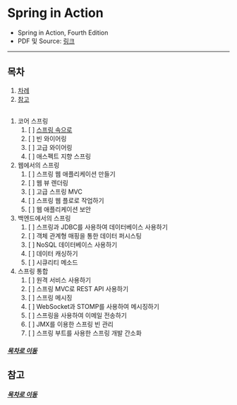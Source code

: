 Spring in Action
=====
* Spring in Action, Fourth Edition
* PDF 및 Source: [링크](https://www.manning.com/books/spring-in-action-fourth-edition)
- - -
## 목차
1. [차례](#차례)
2. [참고](#참고)

##
1. 코어 스프링
	1. [ ] [스프링 속으로](./docs/part01_chap_01.md)
	2. [ ] 빈 와이어링
	3. [ ] 고급 와이어링
	4. [ ] 애스펙트 지향 스프링
2. 웹에서의 스프링
	1. [ ] 스프링 웹 애플리케이션 만들기
	2. [ ] 웹 뷰 렌더링
	3. [ ] 고급 스프링 MVC
	4. [ ] 스프링 웹 플로로 작업하기
	5. [ ] 웹 애플리케이션 보안
3. 백엔드에서의 스프링
	1. [ ] 스프링과 JDBC를 사용하여 데이터베이스 사용하기
	2. [ ] 객체 관계형 매핑을 통한 데이터 퍼시스팅
	3. [ ] NoSQL 데이터베이스 사용하기
	4. [ ] 데이터 캐싱하기
	5. [ ] 시큐리티 메소드
4. 스프링 통합
	1. [ ] 원격 서비스 사용하기
	2. [ ] 스프링 MVC로 REST API 사용하기
	3. [ ] 스프링 메시징
	4. [ ] WebSocket과 STOMP를 사용하여 메시징하기
	5. [ ] 스프링을 사용하여 이메일 전송하기
	6. [ ] JMX를 이용한 스프링 빈 관리
	7. [ ] 스프링 부트를 사용한 스프링 개발 간소화

##### [목차로 이동](#목차)

## 참고


##### [목차로 이동](#목차)

